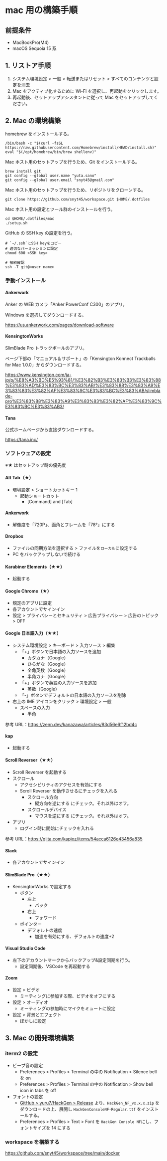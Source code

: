 # mac 用の構築手順

## 前提条件

- MacBookPro(M4)
- macOS Sequoia 15 系

## 1. リストア手順

1. システム環境設定 > 一般 > 転送またはリセット > すべてのコンテンツと設定を消去
2. Mac をアクティブ化するために Wi-Fi を選択し、再起動をクリックします。
3. 再起動後、セットアップアシスタントに従って Mac をセットアップしてください。

## 2. Mac の環境構築

homebrew をインストールする。

```
/bin/bash -c "$(curl -fsSL https://raw.githubusercontent.com/Homebrew/install/HEAD/install.sh)"
eval "$(/opt/homebrew/bin/brew shellenv)"
```

Mac ホスト用のセットアップを行うため、Git をインストールする。

```
brew install git
git config --global user.name "yuta.sano"
git config --global user.email "snyt45@gmail.com"
```

Mac ホスト用のセットアップを行うため、リポジトリをクローンする。

```
git clone https://github.com/snyt45/workspace.git $HOME/.dotfiles
```

Mac ホスト用の設定とツール群のインストールを行う。

```
cd $HOME/.dotfiles/mac
./setup.sh
```

GitHub の SSH key の設定を行う。

```
# `~/.ssh`にSSH keyをコピー
# 適切なパーミッションに設定
chmod 600 <SSH key>

# 接続確認
ssh -T git@<user name>
```

### 手動インストール

#### Ankerwork

Anker の WEB カメラ「Anker PowerConf C300」のアプリ。

Windows を選択してダウンロードする。

https://us.ankerwork.com/pages/download-software

#### KensingtonWorks

SlimBlade Pro トラックボールのアプリ。

ページ下部の「マニュアル＆サポート」の「Kensington Konnect Trackballs for Mac 1.0.0」からダウンロードする。

https://www.kensington.com/ja-jp/p/%E8%A3%BD%E5%93%81/%E3%82%B3%E3%83%B3%E3%83%88%E3%83%AD%E3%83%BC%E3%83%AB/%E3%83%88%E3%83%A9%E3%83%83%E3%82%AF%E3%83%9C%E3%83%BC%E3%83%AB/slimblade-pro%E3%83%88%E3%83%A9%E3%83%83%E3%82%AF%E3%83%9C%E3%83%BC%E3%83%AB3/

#### Tana

公式ホームページから直接ダウンロードする。

https://tana.inc/

### ソフトウェアの設定

※★ はセットアップ時の優先度

#### Alt Tab（★）

- 環境設定 > ショートカットキー 1
  - 起動ショートカット
    - [Command] and [Tab]

#### Ankerwork

- 解像度を「720P」、画角とフレームを「78°」にする

#### Dropbox

- ファイルの同期方法を選択する > ファイルを`ローカル`に設定する
- PC をバックアップしないで続ける

#### Karabiner Elements（★★）

- 起動する

#### Google Chrome（★）

- 規定のアプリに設定
- 各アカウントでサインイン
- 設定 > プライバシーとセキュリティ > 広告プライバシー > 広告のトピック > OFF

#### Google 日本語入力（★★）

- システム環境設定 > キーボード > 入力ソース > 編集
  - 「+」ボタンで日本語の入力ソースを追加
    - カタカナ（Google）
    - ひらがな（Google）
    - 全角英数（Google）
    - 半角カナ（Google）
  - 「+」ボタンで英語の入力ソースを追加
    - 英数（Google）
  - 「-」ボタンでデフォルトの日本語の入力ソースを削除
- 右上の IME アイコンをクリック > 環境設定 > 一般
  - スペースの入力
    - 半角

参考 URL：https://zenn.dev/kanazawa/articles/83d56e6f12bd4c

#### kap

- 起動する

#### Scroll Reverser（★★）

- Scroll Reverser を起動する
- スクロール
  - アクセシビリティのアクセスを有効にする
  - Scroll Reverser を動作させるにチェックを入れる
    - スクロール方向
      - 縦方向を逆にする にチェック。それ以外はオフ。
    - スクロールデバイス
      - マウスを逆にする にチェック。それ以外はオフ。
- アプリ
  - ログイン時に開始にチェックを入れる

参考 URL：https://qiita.com/kapioz/items/54acca6126e43456a835

#### Slack

- 各アカウントでサインイン

#### SlimBlade Pro（★★）

- KensingtonWorks で設定する
  - ボタン
    - 左上
      - バック
    - 右上
      - フォワード
  - ポインター
    - デフォルトの速度
      - 加速を有効にする、デフォルトの速度+2

#### Visual Studio Code

- 左下のアカウントマークからバックアップ&設定同期を行う。
  - 設定同期後、VSCode を再起動する

#### Zoom

- 設定 > ビデオ
  - ミーティングに参加する際、ビデオをオフにする
- 設定 > オーディオ
  - ミーティングの参加時にマイクをミュートに設定
- 設定 > 背景とエフェクト
  - ぼかしに設定

## 3. Mac の開発環境構築

### iterm2 の設定

- ビープ音の設定
  - Preferences > Profiles > Terminal の中の Notification > Silence bell を on
  - Preferences > Profiles > Terminal の中の Notification > Show bell icon in tabs を off
- フォントの設定
  - [GitHub > yuru7/HackGen > Release](https://github.com/yuru7/HackGen/releases/latest) より、`HackGen_NF_vx.x.x.zip` をダウンロードの上、展開し `HackGenConsoleNF-Regular.ttf` をインストールする。
  - Preferences > Profiles > Text > Font を `HackGen Console NF`にし、フォントサイズを 14 にする

### workspace を構築する

https://github.com/snyt45/workspace/tree/main/docker
